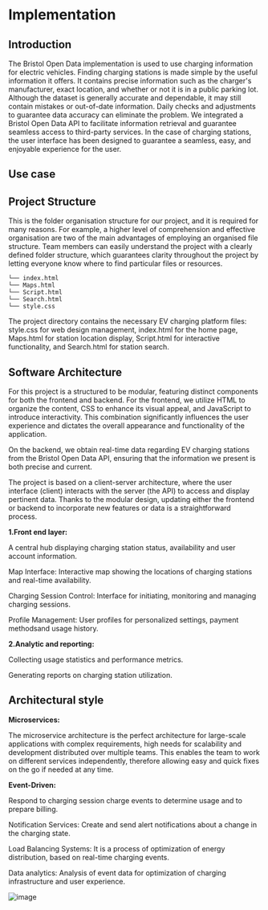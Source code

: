 # Implementation

## Introduction
The Bristol Open Data implementation is used to use charging information for electric vehicles. Finding charging stations is made simple by the useful information it offers. It contains precise information such as the charger's manufacturer, exact location, and whether or not it is in a public parking lot. Although the dataset is generally accurate and dependable, it may still contain mistakes or out-of-date information. Daily checks and adjustments to guarantee data accuracy can eliminate the problem. We integrated a Bristol Open Data API to facilitate information retrieval and guarantee seamless access to third-party services. In the case of charging stations, the user interface has been designed to guarantee a seamless, easy, and enjoyable experience for the user.

## Use case
## Project Structure 
This is the folder organisation structure for our project, and it is required for many reasons. For example, a higher level of comprehension and effective organisation are two of the main advantages of employing an organised file structure. Team members can easily understand the project with a clearly defined folder structure, which guarantees clarity throughout the project by letting everyone know where to find particular files or resources.

    └── index.html
    └── Maps.html
    └── Script.html
    └── Search.html
    └── style.css
The project directory contains the necessary EV charging platform files: style.css for web design management, index.html for the home page, Maps.html for station location display, Script.html for interactive functionality, and Search.html for station search.

## Software Architecture

 For this project is a structured to be modular, featuring distinct components for both the frontend and backend. For the frontend, we utilize HTML to organize the content, CSS to enhance its visual appeal, and JavaScript to introduce interactivity. This combination significantly influences the user experience and dictates the overall appearance and functionality of the application.

On the backend, we obtain real-time data regarding EV charging stations from the Bristol Open Data API, ensuring that the information we present is both precise and current.

The project is based on a client-server architecture, where the user interface (client) interacts with the server (the API) to access and display pertinent data. Thanks to the modular design, updating either the frontend or backend to incorporate new features or data is a straightforward process.

**1.Front end layer:**

A central hub displaying charging station status, availability and user account information.

Map Interface: Interactive map showing the locations of charging stations and real-time availability.

Charging Session Control: Interface for initiating, monitoring and managing charging sessions.

Profile Management: User profiles for personalized settings, payment methodsand usage history.

**2.Analytic and reporting:**

Collecting usage statistics and performance metrics.

Generating reports on charging station utilization.


## Architectural style

**Microservices:**

The microservice architecture is the perfect architecture for large-scale applications with complex requirements, high needs for scalability and development distributed over multiple teams. This enables the team to work on different services independently, therefore allowing easy and quick fixes on the go if needed at any time.


**Event-Driven:**

Respond to charging session charge events to determine usage and to prepare billing.

Notification Services: Create and send alert notifications about a change in the charging state.

Load Balancing Systems: It is a process of optimization of energy distribution, based on real-time charging events.

Data analytics: Analysis of event data for optimization of charging infrastructure and user experience.

![image](https://github.com/user-attachments/assets/14b2e690-a87c-4dee-b209-b180b5bb4f26)





